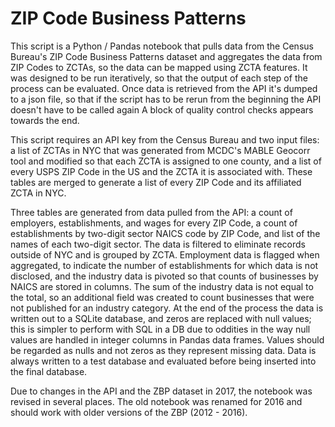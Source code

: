 # ZIP Code Business Patterns

This script is a Python / Pandas notebook that pulls data from the Census Bureau's ZIP Code Business Patterns dataset and aggregates the data from ZIP Codes to ZCTAs, so the data can be mapped using ZCTA features. It was designed to be run iteratively, so that the output of each step of the process can be evaluated. Once data is retrieved from the API it's dumped to a json file, so that if the script has to be rerun from the beginning the API doesn't have to be called again A block of quality control checks appears towards the end.

This script requires an API key from the Census Bureau and two input files: a list of ZCTAs in NYC that was generated from MCDC's MABLE Geocorr tool and modified so that each ZCTA is assigned to one county, and a list of every USPS ZIP Code in the US and the ZCTA it is associated with. These tables are merged to generate a list of every ZIP Code and its affiliated ZCTA in NYC.

Three tables are generated from data pulled from the API: a count of employers, establishments, and wages for every ZIP Code, a count of establishments by two-digit sector NAICS code by ZIP Code, and list of the names of each two-digit sector. The data is filtered to eliminate records outside of NYC and is grouped by ZCTA. Employment data is flagged when aggregated, to indicate the number of establishments for which data is not disclosed, and the industry data is pivoted so that counts of businesses by NAICS are stored in columns. The sum of the industry data is not equal to the total, so an additional field was created to count businesses that were not published for an industry category. At the end of the process the data is written out to a SQLite database, and zeros are replaced with null values; this is simpler to perform with SQL in a DB due to oddities in the way null values are handled in integer columns in Pandas data frames. Values should be regarded as nulls and not zeros as they represent missing data. Data is always written to a test database and evaluated before being inserted into the final database.

Due to changes in the API and the ZBP dataset in 2017, the notebook was revised in several places. The old notebook was renamed for 2016 and should work with older versions of the ZBP (2012 - 2016).

